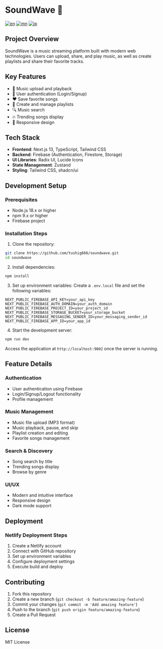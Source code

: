 # SoundWave 🎵

[![en](https://img.shields.io/badge/lang-English-blue.svg)](README.en.md)
[![mn](https://img.shields.io/badge/lang-Монгол-red.svg)](README.mn.md)
[![jp](https://img.shields.io/badge/lang-日本語-green.svg)](README.md)

## Project Overview
SoundWave is a music streaming platform built with modern web technologies. Users can upload, share, and play music, as well as create playlists and share their favorite tracks.

## Key Features
- 🎵 Music upload and playback
- 👤 User authentication (Login/Signup)
- ❤️ Save favorite songs
- 📝 Create and manage playlists
- 🔍 Music search
- 🔥 Trending songs display
- 📱 Responsive design

## Tech Stack
- **Frontend**: Next.js 13, TypeScript, Tailwind CSS
- **Backend**: Firebase (Authentication, Firestore, Storage)
- **UI Libraries**: Radix UI, Lucide Icons
- **State Management**: Zustand
- **Styling**: Tailwind CSS, shadcn/ui

## Development Setup

### Prerequisites
- Node.js 18.x or higher
- npm 9.x or higher
- Firebase project

### Installation Steps
1. Clone the repository:
```bash
git clone https://github.com/tushig666/soundwave.git
cd soundwave
```

2. Install dependencies:
```bash
npm install
```

3. Set up environment variables:
Create a `.env.local` file and set the following variables:
```
NEXT_PUBLIC_FIREBASE_API_KEY=your_api_key
NEXT_PUBLIC_FIREBASE_AUTH_DOMAIN=your_auth_domain
NEXT_PUBLIC_FIREBASE_PROJECT_ID=your_project_id
NEXT_PUBLIC_FIREBASE_STORAGE_BUCKET=your_storage_bucket
NEXT_PUBLIC_FIREBASE_MESSAGING_SENDER_ID=your_messaging_sender_id
NEXT_PUBLIC_FIREBASE_APP_ID=your_app_id
```

4. Start the development server:
```bash
npm run dev
```

Access the application at `http://localhost:9002` once the server is running.

## Feature Details

### Authentication
- User authentication using Firebase
- Login/Signup/Logout functionality
- Profile management

### Music Management
- Music file upload (MP3 format)
- Music playback, pause, and skip
- Playlist creation and editing
- Favorite songs management

### Search & Discovery
- Song search by title
- Trending songs display
- Browse by genre

### UI/UX
- Modern and intuitive interface
- Responsive design
- Dark mode support

## Deployment

### Netlify Deployment Steps
1. Create a Netlify account
2. Connect with GitHub repository
3. Set up environment variables
4. Configure deployment settings
5. Execute build and deploy

## Contributing
1. Fork this repository
2. Create a new branch (`git checkout -b feature/amazing-feature`)
3. Commit your changes (`git commit -m 'Add amazing feature'`)
4. Push to the branch (`git push origin feature/amazing-feature`)
5. Create a Pull Request

## License
MIT License
